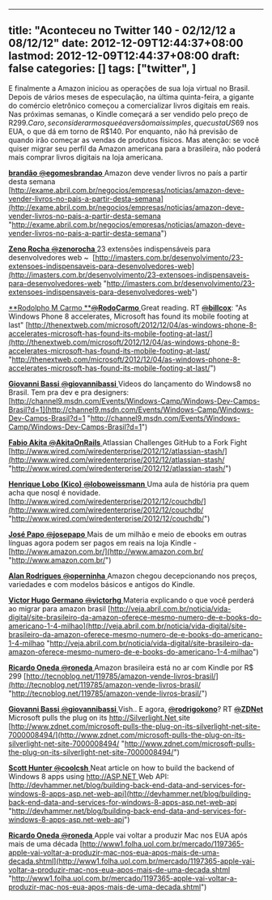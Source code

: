 
---
title: "Aconteceu no Twitter 140 - 02/12/12 a 08/12/12"
date: 2012-12-09T12:44:37+08:00
lastmod: 2012-12-09T12:44:37+08:00
draft: false
categories: []
tags: ["twitter", ]
---


E finalmente a Amazon iniciou as operações de sua loja virtual no Brasil. Depois de vários meses de especulação, na última quinta-feira, a gigante do comércio eletrônico começou a comercializar livros digitais em reais. Nas próximas semanas, o Kindle começará a ser vendido pelo preço de R$299. Caro, se considerarmos que é a versão mais simples, que custa US$69 nos EUA, o que dá em torno de R$140. Por enquanto, não há previsão de quando irão começar as vendas de produtos físicos. Mas atenção: se você quiser migrar seu perfil da Amazon americana para a brasileira, não poderá mais comprar livros digitais na loja americana.

[**brandão** ‏<s>@</s>**egomesbrandao** ](https://twitter.com/egomesbrandao) Amazon deve vender livros no país a partir desta semana [http://exame.abril.com.br/negocios/empresas/noticias/amazon-deve-vender-livros-no-pais-a-partir-desta-semana](http://exame.abril.com.br/negocios/empresas/noticias/amazon-deve-vender-livros-no-pais-a-partir-desta-semana "http://exame.abril.com.br/negocios/empresas/noticias/amazon-deve-vender-livros-no-pais-a-partir-desta-semana")   

[**Zeno Rocha** ‏<s>@</s>**zenorocha** ](https://twitter.com/zenorocha) 23 extensões indispensáveis para desenvolvedores web ~  [http://imasters.com.br/desenvolvimento/23-extensoes-indispensaveis-para-desenvolvedores-web](http://imasters.com.br/desenvolvimento/23-extensoes-indispensaveis-para-desenvolvedores-web "http://imasters.com.br/desenvolvimento/23-extensoes-indispensaveis-para-desenvolvedores-web")   

[**Rodolpho M Carmo **‏<s>@</s>**RodoCarmo** ](https://twitter.com/RodoCarmo) Great reading. RT [<s>@</s>**billcox**](https://twitter.com/billcox): "As Windows Phone 8 accelerates, Microsoft has found its mobile footing at last" [http://thenextweb.com/microsoft/2012/12/04/as-windows-phone-8-accelerates-microsoft-has-found-its-mobile-footing-at-last/](http://thenextweb.com/microsoft/2012/12/04/as-windows-phone-8-accelerates-microsoft-has-found-its-mobile-footing-at-last/ "http://thenextweb.com/microsoft/2012/12/04/as-windows-phone-8-accelerates-microsoft-has-found-its-mobile-footing-at-last/")   

[**Giovanni Bassi** ‏<s>@</s>**giovannibassi** ](https://twitter.com/giovannibassi) Videos do lançamento do Windows8 no Brasil. Tem pra dev e pra designers: [http://channel9.msdn.com/Events/Windows-Camp/Windows-Dev-Camps-Brasil?d=1](http://channel9.msdn.com/Events/Windows-Camp/Windows-Dev-Camps-Brasil?d=1 "http://channel9.msdn.com/Events/Windows-Camp/Windows-Dev-Camps-Brasil?d=1")   

[**Fabio Akita** ‏<s>@</s>**AkitaOnRails** ](https://twitter.com/AkitaOnRails) Atlassian Challenges GitHub to a Fork Fight [http://www.wired.com/wiredenterprise/2012/12/atlassian-stash/](http://www.wired.com/wiredenterprise/2012/12/atlassian-stash/ "http://www.wired.com/wiredenterprise/2012/12/atlassian-stash/")   

[**Henrique Lobo (Kico)** ‏<s>@</s>**loboweissmann** ](https://twitter.com/loboweissmann) Uma aula de história pra quem acha que nosql é novidade.  [http://www.wired.com/wiredenterprise/2012/12/couchdb/](http://www.wired.com/wiredenterprise/2012/12/couchdb/ "http://www.wired.com/wiredenterprise/2012/12/couchdb/")   

[**José Papo** ‏<s>@</s>**josepapo** ](https://twitter.com/josepapo) Mais de um milhão e meio de ebooks em outras línguas agora podem ser pagos em reais na loja Kindle - [http://www.amazon.com.br/](http://www.amazon.com.br/ "http://www.amazon.com.br/")   

[**Alan Rodrigues** ‏<s>@</s>**operninha** ](https://twitter.com/operninha) Amazon chegou decepcionando nos preços, variedades e com modelos básicos e antigos do Kindle.   

[**Victor Hugo Germano** ‏<s>@</s>**victorhg** ](https://twitter.com/victorhg) Materia explicando o que você perderá ao migrar para amazon brasil [http://veja.abril.com.br/noticia/vida-digital/site-brasileiro-da-amazon-oferece-mesmo-numero-de-e-books-do-americano-1-4-milhao](http://veja.abril.com.br/noticia/vida-digital/site-brasileiro-da-amazon-oferece-mesmo-numero-de-e-books-do-americano-1-4-milhao "http://veja.abril.com.br/noticia/vida-digital/site-brasileiro-da-amazon-oferece-mesmo-numero-de-e-books-do-americano-1-4-milhao")   

[**Ricardo Oneda** ‏<s>@</s>**roneda** ](https://twitter.com/roneda) Amazon brasileira está no ar com Kindle por R$ 299 [http://tecnoblog.net/119785/amazon-vende-livros-brasil/](http://tecnoblog.net/119785/amazon-vende-livros-brasil/ "http://tecnoblog.net/119785/amazon-vende-livros-brasil/")   

[**Giovanni Bassi** ‏<s>@</s>**giovannibassi** ](https://twitter.com/giovannibassi) Vish.. E agora, [<s>@</s>**rodrigokono**](https://twitter.com/rodrigokono)? RT [<s>@</s>**ZDNet**](https://twitter.com/ZDNet) Microsoft pulls the plug on its [http://Silverlight.Net ](http://t.co/pqPL5L0N)site [http://www.zdnet.com/microsoft-pulls-the-plug-on-its-silverlight-net-site-7000008494/](http://www.zdnet.com/microsoft-pulls-the-plug-on-its-silverlight-net-site-7000008494/ "http://www.zdnet.com/microsoft-pulls-the-plug-on-its-silverlight-net-site-7000008494/")   

[**Scott Hunter** ‏<s>@</s>**coolcsh** ](https://twitter.com/coolcsh) Neat article on how to build the backend of Windows 8 apps using [http://ASP.NET ](http://t.co/89P5zIeX)Web API: [http://devhammer.net/blog/building-back-end-data-and-services-for-windows-8-apps-asp.net-web-api](http://devhammer.net/blog/building-back-end-data-and-services-for-windows-8-apps-asp.net-web-api "http://devhammer.net/blog/building-back-end-data-and-services-for-windows-8-apps-asp.net-web-api")   

[**Ricardo Oneda** ‏<s>@</s>**roneda** ](https://twitter.com/roneda) Apple vai voltar a produzir Mac nos EUA após mais de uma década [http://www1.folha.uol.com.br/mercado/1197365-apple-vai-voltar-a-produzir-mac-nos-eua-apos-mais-de-uma-decada.shtml](http://www1.folha.uol.com.br/mercado/1197365-apple-vai-voltar-a-produzir-mac-nos-eua-apos-mais-de-uma-decada.shtml "http://www1.folha.uol.com.br/mercado/1197365-apple-vai-voltar-a-produzir-mac-nos-eua-apos-mais-de-uma-decada.shtml")

